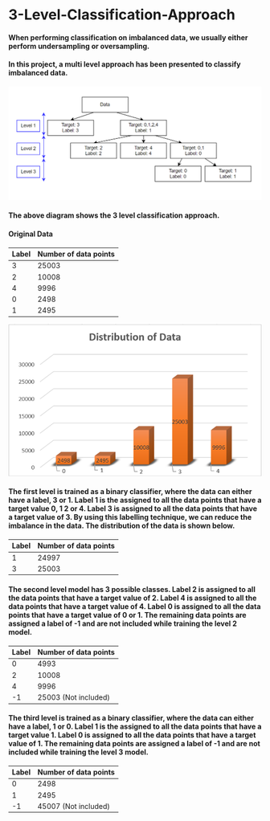 # 3-Level-Classification-Approach

#### When performing classification on imbalanced data, we usually either perform undersampling or oversampling.

#### In this project, a multi level approach has been presented to classify imbalanced data.

<img align="centre" alt="model" src="3-level-classification-diagram.png">

#### The above diagram shows the 3 level classification approach.

#### Original Data

| Label | Number of data points |
| ----- | --------------------- |
| 3     | 25003                 |
| 2     | 10008                 |
| 4     | 9996                  |
| 0     | 2498                  |
| 1     | 2495                  |

<img align="centre" alt="data_distribution" src="data_distrinbutiom.png">

#### The first level is trained as a binary classifier, where the data can either have a label, 3 or 1. Label 1 is the assigned to all the data points that have a target value 0, 1 2 or 4. Label 3 is assigned to all the data points that have a target value of 3. By using this labelling technique, we can reduce the imbalance in the data. The distribution of the data is shown below.

| Label | Number of data points |
| ----- | --------------------- |
| 1     | 24997                 |
| 3     | 25003                 |

#### The second level model has 3 possible classes. Label 2 is assigned to all the data points that have a target value of 2. Label 4 is assigned to all the data points that have a target value of 4. Label 0 is assigned to all the data points that have a target value of 0 or 1. The remaining data points are assigned a label of -1 and are not included while training the level 2 model.

| Label | Number of data points |
| ----- | --------------------- |
| 0     | 4993                  |
| 2     | 10008                 |
| 4     | 9996                  |
| -1    | 25003 (Not included)  |

#### The third level is trained as a binary classifier, where the data can either have a label, 1 or 0. Label 1 is the assigned to all the data points that have a target value 1. Label 0 is assigned to all the data points that have a target value of 1. The remaining data points are assigned a label of -1 and are not included while training the level 3 model.

| Label | Number of data points |
| ----- | --------------------- |
| 0     | 2498                  |
| 1     | 2495                  |
| -1    | 45007 (Not included)  |
